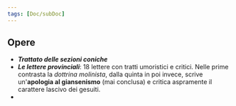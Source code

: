 ```yaml
---
tags: [Doc/subDoc]
---
```

## Opere
- ***Trattato delle sezioni coniche***
- ***Le lettere provinciali***: 18 lettere con tratti umoristici e critici. Nelle prime contrasta la *dottrina molinista*, dalla quinta in poi invece, scrive un'**apologia al giansenismo** (mai conclusa) e critica aspramente il carattere lascivo dei gesuiti.
- 